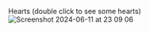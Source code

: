 Hearts (double click to see some hearts)
![Screenshot 2024-06-11 at 23 09 06](https://github.com/GutarManboy1/Javascript-Ruby-Exercises/assets/122960936/578c892b-4942-4c8b-8c18-5ae7e519f647)
